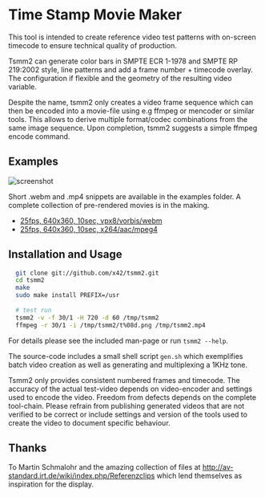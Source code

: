 Time Stamp Movie Maker
======================

This tool is intended to create reference video test patterns with on-screen
timecode to ensure technical quality of production.

Tsmm2 can generate color bars in SMPTE ECR 1-1978 and SMPTE RP 219:2002 style,
line patterns and add a frame number + timecode overlay. The configuration
if flexible and the geometry of the resulting video variable.

Despite the name, tsmm2 only creates a video frame sequence which can then
be encoded into a movie-file using e.g ffmpeg or mencoder or similar tools.
This allows to derive multiple format/codec combinations from the same image
sequence. Upon completion, tsmm2 suggests a simple ffmpeg encode command.

Examples
--------

![screenshot](https://raw.github.com/x42/tsmm2/master/examples/tsmm2.png "Overview of different formats")

Short .webm and .mp4 snippets are available in the examples folder.
A complete collection of pre-rendered movies is in the making.

*   [25fps, 640x360, 10sec, vpx8/vorbis/webm](https://raw.github.com/x42/tsmm2/master/examples/tsmm2_360_25.webm)
*   [25fps, 640x360, 10sec, x264/aac/mpeg4](https://raw.github.com/x42/tsmm2/master/examples/tsmm2_360_25.mp4)

Installation and Usage
----------------------

```bash
  git clone git://github.com/x42/tsmm2.git
  cd tsmm2
  make
  sudo make install PREFIX=/usr
  
  # test run
  tsmm2 -v -f 30/1 -H 720 -d 60 /tmp/tsmm2
  ffmpeg -r 30/1 -i /tmp/tsmm2/t%08d.png /tmp/tsmm2.mp4
```

For details please see the included man-page or run `tsmm2 --help`.

The source-code includes a small shell script `gen.sh` which
exemplifies batch video creation as well as generating and
multiplexing a 1KHz tone.

Tsmm2 only provides consistent numbered frames and timecode. The
accuracy of the actual test-video depends on video-encoder and
settings used to encode the video. Freedom from defects depends
on the complete tool-chain. Please refrain from publishing 
generated videos that are not verified to be correct or include
settings and version of the tools used to create the video to
document specific behaviour.


Thanks
------

To Martin Schmalohr and the amazing collection of files at
http://av-standard.irt.de/wiki/index.php/Referenzclips which lend themselves
as inspiration for the display.
